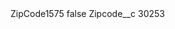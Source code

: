 <?xml version="1.0" encoding="UTF-8"?>
<CustomMetadata xmlns="http://soap.sforce.com/2006/04/metadata" xmlns:xsi="http://www.w3.org/2001/XMLSchema-instance" xmlns:xsd="http://www.w3.org/2001/XMLSchema">
    <label>ZipCode1575</label>
    <protected>false</protected>
    <values>
        <field>Zipcode__c</field>
        <value xsi:type="xsd:string">30253</value>
    </values>
</CustomMetadata>
